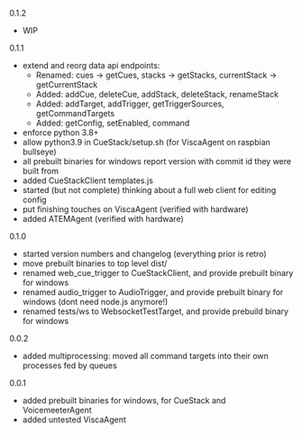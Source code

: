 0.1.2
* WIP

0.1.1
* extend and reorg data api endpoints:
  - Renamed: cues -> getCues, stacks -> getStacks, currentStack -> getCurrentStack
  - Added: addCue, deleteCue, addStack, deleteStack, renameStack
  - Added: addTarget, addTrigger, getTriggerSources, getCommandTargets
  - Added: getConfig, setEnabled, command
* enforce python 3.8+
* allow python3.9 in CueStack/setup.sh (for ViscaAgent on raspbian bullseye)
* all prebuilt binaries for windows report version with commit id they were built from
* added CueStackClient templates.js
* started (but not complete) thinking about a full web client for editing config
* put finishing touches on ViscaAgent (verified with hardware)
* added ATEMAgent (verified with hardware)

0.1.0
* started version numbers and changelog (everything prior is retro)
* move prebuilt binaries to top level dist/
* renamed web_cue_trigger to CueStackClient, and provide prebuilt binary for windows
* renamed audio_trigger to AudioTrigger, and provide prebuilt binary for windows (dont need node.js anymore!)
* renamed tests/ws to WebsocketTestTarget, and provide prebuild binary for windows

0.0.2
* added multiprocessing: moved all command targets into their own processes fed by queues

0.0.1
* added prebuilt binaries for windows, for CueStack and VoicemeeterAgent
* added untested ViscaAgent
